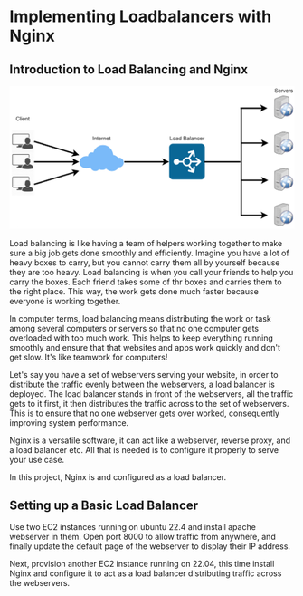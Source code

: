 # Implementing Loadbalancers with Nginx

## Introduction to Load Balancing and Nginx

![alt text](<Images/Screenshot 2024-06-17 103647.png>)

Load balancing is like having a team of helpers working together to make sure a big job gets done smoothly and efficiently. Imagine you have a lot of heavy boxes to carry, but you cannot carry them all by yourself because they are too heavy. Load balancing is when you  call your friends to help you carry the boxes. Each friend takes some of thr boxes and carries them to the right place. This way, the work gets done much faster because everyone is working together.

In computer terms, load balancing means distributing the work or task among several computers or servers so that no one computer gets overloaded with too much work. This helps to keep everything running smoothly and ensure that that websites and apps work quickly and don't get slow. It's like teamwork for computers!

Let's say you have a set of webservers serving your website, in order to distribute the traffic evenly between the webservers, a load balancer is deployed. The load balancer stands in front of the webservers, all the traffic gets to it first, it then distributes the traffic across to the set of webservers. This is to ensure that no one webserver gets over worked, consequently improving system performance.

Nginx is a versatile software, it can act like a webserver, reverse proxy, and a load balancer etc. All that is needed is to configure it properly to serve your use case.

In this project, Nginx is and configured as a load balancer.

## Setting up a Basic Load Balancer

Use two EC2 instances running on ubuntu 22.4 and install apache webserver in them. Open port 8000 to allow traffic from anywhere, and finally update the default page of the webserver to display their IP address.

Next, provision another EC2 instance running on 22.04, this time install Nginx and configure it to act as a load balancer distributing traffic across the webservers.